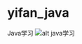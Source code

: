 # yifan_java
Java学习
![alt java学习](https://www.liaoxuefeng.com/files/attachments/1259577026801664/l)
